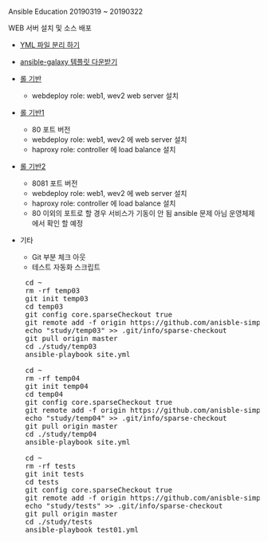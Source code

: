Ansible Education 20190319 ~ 20190322

WEB 서버 설치 및 소스 배포 

- [YML 파일 분리 하기](https://github.com/anisble-simple-example/study/tree/master/study/temp00)

- [ansible-galaxy 템플릿 다운받기](https://github.com/anisble-simple-example/study/tree/master/study/temp01)

- [롤 기반](https://github.com/anisble-simple-example/study/tree/master/study/temp02) 
  - webdeploy role: web1, wev2 web server 설치

- [롤 기반1](https://github.com/anisble-simple-example/study/tree/master/study/temp03) 
  - 80 포트 버전
  - webdeploy role: web1, wev2 에 web server 설치
  - haproxy role: controller 에 load balance 설치

- [롤 기반2](https://github.com/anisble-simple-example/study/tree/master/study/temp04) 
  - 8081 포트 버전
  - webdeploy role: web1, wev2 에 web server 설치
  - haproxy role: controller 에 load balance 설치
  - 80 이외의 포트로 할 경우 서비스가 기동이 안 됨 ansible 문제 아님 운영체제에서 확인 할 예정  




 - 기타 
    - Git 부분 체크 아웃
    - 테스트 자동화 스크립트
<pre>
    cd ~
    rm -rf temp03
    git init temp03
    cd temp03
    git config core.sparseCheckout true
    git remote add -f origin https://github.com/anisble-simple-example/study.git
    echo "study/temp03" >> .git/info/sparse-checkout
    git pull origin master
    cd ./study/temp03
    ansible-playbook site.yml

    cd ~
    rm -rf temp04
    git init temp04
    cd temp04
    git config core.sparseCheckout true
    git remote add -f origin https://github.com/anisble-simple-example/study.git
    echo "study/temp04" >> .git/info/sparse-checkout
    git pull origin master
    cd ./study/temp04
    ansible-playbook site.yml
    
    cd ~
    rm -rf tests
    git init tests
    cd tests
    git config core.sparseCheckout true
    git remote add -f origin https://github.com/anisble-simple-example/study.git
    echo "study/tests" >> .git/info/sparse-checkout
    git pull origin master
    cd ./study/tests
    ansible-playbook test01.yml        
</pre>


